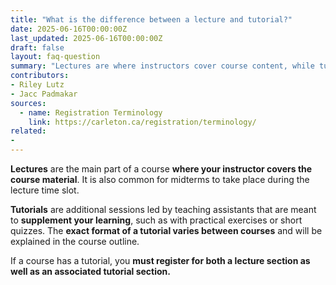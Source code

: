 ```yaml
---
title: "What is the difference between a lecture and tutorial?"
date: 2025-06-16T00:00:00Z
last_updated: 2025-06-16T00:00:00Z
draft: false
layout: faq-question
summary: "Lectures are where instructors cover course content, while tutorials provide extra practice and support."
contributors: 
- Riley Lutz
- Jacc Padmakar
sources:
  - name: Registration Terminology
    link: https://carleton.ca/registration/terminology/
related:
- 
---
```

**Lectures** are the main part of a course **where your instructor covers the course material**. It is also common for midterms to take place during the lecture time slot.  

**Tutorials** are additional sessions led by teaching assistants that are meant to **supplement your learning**, such as with practical exercises or short quizzes. The **exact format of a tutorial varies between courses** and will be explained in the course outline. 

If a course has a tutorial, you **must register for both a lecture section as well as an associated tutorial section.**  
